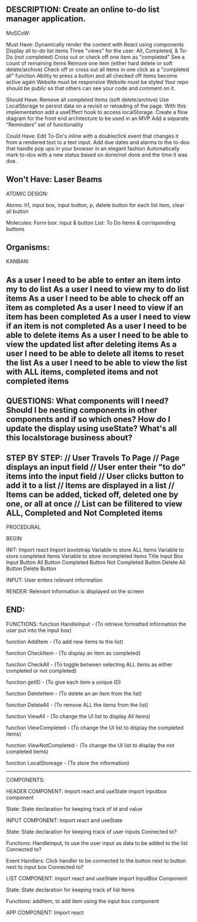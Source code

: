 DESCRIPTION:
Create an online to-do list manager application.
------------------------------------------------
MoSCoW:

Must Have: 
Dynamically render the content with React using components
Display all to-do list items
Three "views" for the user: All, Completed, & To-Do (not completed)
Cross out or check off one item as "completed"
See a count of remaining items
Remove one item (either hard delete or soft delete/archive)
Check off or cross out all items in one click as a "completed all" function
Ability to press a button and all checked off items become active again
Website must be responsive
Website must be styled
Your repo should be public so that others can see your code and comment on it.

Should Have: 
Remove all completed items (soft delete/archive)
Use LocalStorage to persist data on a revisit or reloading of the page. With this implementation add a useEffect hook to access localStorage.
Create a flow diagram for the front end architecture to be used in an MVP
Add a separate “Reminders” set of functionality

Could Have: 
Edit To-Do's inline with a doubleclick event that changes it from a rendered text to a text input.
Add due dates and alarms to the to-dos that handle pop ups in your browser in an elegant fashion
Automatically mark to-dos with a new status based on done/not done and the time it was due.

Won't Have:
Laser Beams
------------------------------------------------
ATOMIC DESIGN: 

Atoms: 
h1, input box, input button, p, delete button for each list item, clear all button

Molecules: 
Form box: input & button
List: To Do Items & corrisponding buttons 

Organisms: 
------------------------------------------------
KANBAN:

As a user I need to be able to enter an item into my to do list
As a user I need to view my to do list items
As a user I need to be able to check off an item as completed
As a user I need to view if an item has been completed
As a user I need to view if an item is not completed
As a user I need to be able to delete items 
As a user I need to be able to view the updated list after deleting items 
As a user I need to be able to delete all items to reset the list 
As a user I need to be able to view the list with ALL items, completed items and not completed items
------------------------------------------------
QUESTIONS: 
What components will I need? 
Should I be nesting components in other components and if so which ones? 
How do I update the display using useState?
What's all this localstorage business about? 
------------------------------------------------
STEP BY STEP: 
// User Travels To Page
// Page displays an input field 
// User enter their "to do" items into the input field 
// User clicks button to add it to a list
// Items are displayed in a list
// Items can be added, ticked off, deleted one by one, or all at once
// List can be filitered to view ALL, Completed and Not Completed items
------------------------------------------------
PROCEDURAL 

BEGIN

INIT: 
Import react 
Import bootstrap 
Variable to store ALL items 
Variable to store completed items
Variable to store incompleted items 
Title
Input Box
Input Button 
All Button 
Completed Button 
Not Completed Button 
Delete All Button 
Delete Button 

INPUT: 
User enters relevant information 

RENDER: Relevant information is displayed on the screen 

END: 
------------------------------------------------
FUNCTIONS:
function HandleInput - (To retrieve formatted information the user put into the input box) 

function AddItem - (To add new items to the list)

function CheckItem - (To display an item as completed) 

function CheckAll - (To toggle between selecting ALL items as either completed or not completed) 

function getID - (To give each item a unique ID)

function DeleteItem - (To delete an an item from the list)

function DeleteAll - (To remove ALL the items from the list)

function ViewAll - (To change the UI list to display All items) 

function ViewCompleted - (To change the UI list to display the completed items) 

function ViewNotCompleted - (To change the UI list to display the not completed items) 

function LocalStoreage - (To store the information)

------------------------------------------------
COMPONENTS: 

HEADER COMPONENT:
import react and useState
import inputbox component 

State: State declaration for keeping track of id and value


INPUT COMPONENT: 
Import react and useState 

State: State declaration for keeping track of user inputs
Connected to? 

Functions: Handleinput, to use the user input as data to be added to the list
Connected to? 

Event Handlers: Click handler to be connected to the button next to button next to input box
Connected to? 


LIST COMPONENT:
import react and useState 
import InputBox Component 

State: State declaration for keeping track of list items

Functions: addItem, to add item using the input box component


APP COMPONENT:
Import react



